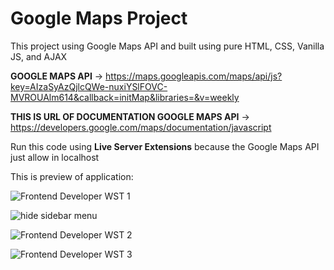# Google Maps Project
This project using Google Maps API and built using pure HTML, CSS, Vanilla JS, and AJAX

**GOOGLE MAPS API** ->
https://maps.googleapis.com/maps/api/js?key=AIzaSyAzQjlcQWe-nuxiYSlFOVC-MVROUAlm614&callback=initMap&libraries=&v=weekly

**THIS IS URL OF DOCUMENTATION GOOGLE MAPS API** ->
https://developers.google.com/maps/documentation/javascript

Run this code using **Live Server Extensions** because the Google Maps API just allow in localhost

This is preview of application:

![Frontend Developer WST 1](https://user-images.githubusercontent.com/73683623/168200163-2bc0f082-3bee-469a-a2d9-f8ed9e613838.png)

![hide sidebar menu](https://user-images.githubusercontent.com/73683623/168200170-df296d36-1f84-4080-8845-4197e2c07780.png)

![Frontend Developer WST 2](https://user-images.githubusercontent.com/73683623/168200198-20b63462-4a01-48a0-a8b5-07add1a4d4ab.png)

![Frontend Developer WST 3](https://user-images.githubusercontent.com/73683623/168200210-5e5311d0-d792-4858-a24d-7b121c8d18a7.png)
